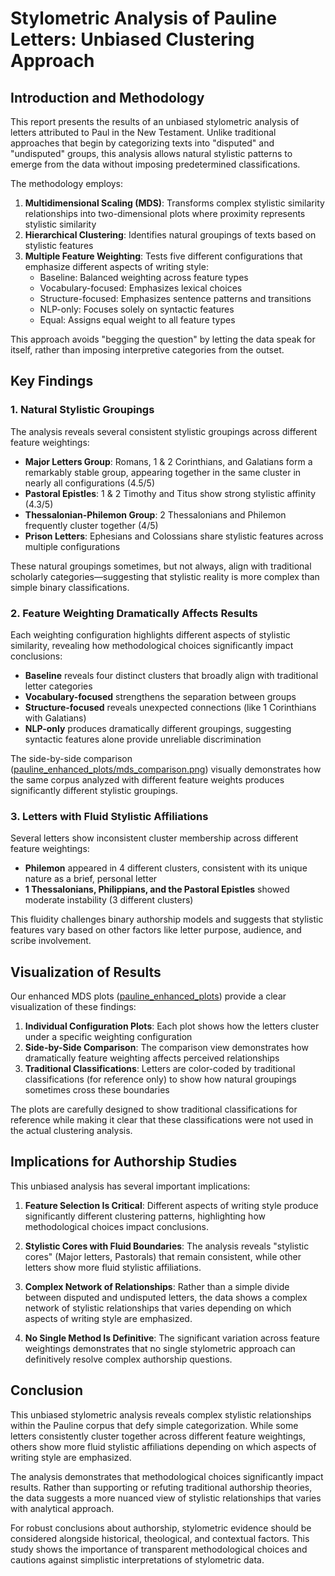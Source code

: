 # Stylometric Analysis of Pauline Letters: Unbiased Clustering Approach

## Introduction and Methodology

This report presents the results of an unbiased stylometric analysis of letters attributed to Paul in the New Testament. Unlike traditional approaches that begin by categorizing texts into "disputed" and "undisputed" groups, this analysis allows natural stylistic patterns to emerge from the data without imposing predetermined classifications.

The methodology employs:

1. **Multidimensional Scaling (MDS)**: Transforms complex stylistic similarity relationships into two-dimensional plots where proximity represents stylistic similarity
2. **Hierarchical Clustering**: Identifies natural groupings of texts based on stylistic features
3. **Multiple Feature Weighting**: Tests five different configurations that emphasize different aspects of writing style:
   - Baseline: Balanced weighting across feature types
   - Vocabulary-focused: Emphasizes lexical choices
   - Structure-focused: Emphasizes sentence patterns and transitions
   - NLP-only: Focuses solely on syntactic features
   - Equal: Assigns equal weight to all feature types

This approach avoids "begging the question" by letting the data speak for itself, rather than imposing interpretive categories from the outset.

## Key Findings

### 1. Natural Stylistic Groupings

The analysis reveals several consistent stylistic groupings across different feature weightings:

- **Major Letters Group**: Romans, 1 & 2 Corinthians, and Galatians form a remarkably stable group, appearing together in the same cluster in nearly all configurations (4.5/5)
- **Pastoral Epistles**: 1 & 2 Timothy and Titus show strong stylistic affinity (4.3/5)
- **Thessalonian-Philemon Group**: 2 Thessalonians and Philemon frequently cluster together (4/5)
- **Prison Letters**: Ephesians and Colossians share stylistic features across multiple configurations

These natural groupings sometimes, but not always, align with traditional scholarly categories—suggesting that stylistic reality is more complex than simple binary classifications.

### 2. Feature Weighting Dramatically Affects Results

Each weighting configuration highlights different aspects of stylistic similarity, revealing how methodological choices significantly impact conclusions:

- **Baseline** reveals four distinct clusters that broadly align with traditional letter categories
- **Vocabulary-focused** strengthens the separation between groups
- **Structure-focused** reveals unexpected connections (like 1 Corinthians with Galatians)
- **NLP-only** produces dramatically different groupings, suggesting syntactic features alone provide unreliable discrimination

The side-by-side comparison ([pauline_enhanced_plots/mds_comparison.png](pauline_enhanced_plots/mds_comparison.png)) visually demonstrates how the same corpus analyzed with different feature weights produces significantly different stylistic groupings.

### 3. Letters with Fluid Stylistic Affiliations

Several letters show inconsistent cluster membership across different feature weightings:

- **Philemon** appeared in 4 different clusters, consistent with its unique nature as a brief, personal letter
- **1 Thessalonians, Philippians, and the Pastoral Epistles** showed moderate instability (3 different clusters)

This fluidity challenges binary authorship models and suggests that stylistic features vary based on other factors like letter purpose, audience, and scribe involvement.

## Visualization of Results

Our enhanced MDS plots ([pauline_enhanced_plots](pauline_enhanced_plots)) provide a clear visualization of these findings:

1. **Individual Configuration Plots**: Each plot shows how the letters cluster under a specific weighting configuration
2. **Side-by-Side Comparison**: The comparison view demonstrates how dramatically feature weighting affects perceived relationships
3. **Traditional Classifications**: Letters are color-coded by traditional classifications (for reference only) to show how natural groupings sometimes cross these boundaries

The plots are carefully designed to show traditional classifications for reference while making it clear that these classifications were not used in the actual clustering analysis.

## Implications for Authorship Studies

This unbiased analysis has several important implications:

1. **Feature Selection Is Critical**: Different aspects of writing style produce significantly different clustering patterns, highlighting how methodological choices impact conclusions.

2. **Stylistic Cores with Fluid Boundaries**: The analysis reveals "stylistic cores" (Major letters, Pastorals) that remain consistent, while other letters show more fluid stylistic affiliations.

3. **Complex Network of Relationships**: Rather than a simple divide between disputed and undisputed letters, the data shows a complex network of stylistic relationships that varies depending on which aspects of writing style are emphasized.

4. **No Single Method Is Definitive**: The significant variation across feature weightings demonstrates that no single stylometric approach can definitively resolve complex authorship questions.

## Conclusion

This unbiased stylometric analysis reveals complex stylistic relationships within the Pauline corpus that defy simple categorization. While some letters consistently cluster together across different feature weightings, others show more fluid stylistic affiliations depending on which aspects of writing style are emphasized.

The analysis demonstrates that methodological choices significantly impact results. Rather than supporting or refuting traditional authorship theories, the data suggests a more nuanced view of stylistic relationships that varies with analytical approach.

For robust conclusions about authorship, stylometric evidence should be considered alongside historical, theological, and contextual factors. This study shows the importance of transparent methodological choices and cautions against simplistic interpretations of stylometric data. 